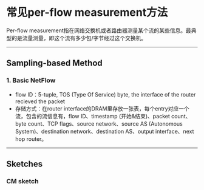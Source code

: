 # 常见per-flow measurement方法

Per-flow measurement指在网络交换机或者路由器测量某个流的某些信息。最典型的是流量测量，即这个流有多少包/字节经过这个交换机。

------



## Sampling-based Method

### 1. Basic NetFlow

- flow ID：5-tuple, TOS (Type Of Service) byte, the interface of the router recieved the packet
- 存储方式：在router interface的DRAM里存放一张表，每个entry对应一个流，包含的流信息有，flow ID、timestamp (开始&结束)、packet count、byte count、TCP flags、source network、source AS (Autonomous System)、destination network、destination AS、output interface、next hop router。

------



## Sketches

### CM sketch

